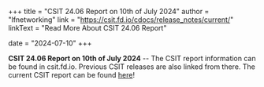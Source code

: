 +++
title = "CSIT 24.06 Report on 10th of July 2024"
author = "lfnetworking"
link = "https://csit.fd.io/cdocs/release_notes/current/"
linkText = "Read More About CSIT 24.06 Report"

date = "2024-07-10"
+++

**CSIT 24.06 Report on 10th of July 2024** -- The CSIT report information can be found in csit.fd.io. Previous CSIT releases are also linked from there. The current CSIT report can be found [here](https://csit.fd.io/cdocs/release_notes/current/)!
